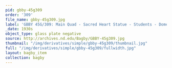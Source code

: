 ```yaml
---
pid: gbby-45g309
order: '309'
file_name: gbby-45g309.jpg
label: 'GBBY 45G/309: Main Quad - Sacred Heart Statue - Students - Dome - c1930s'
_date: 1930s
object_type: glass plate negative
source: http://archives.nd.edu/Bagby/GBBY-45g309.jpg
thumbnail: "/img/derivatives/simple/gbby-45g309/thumbnail.jpg"
full: "/img/derivatives/simple/gbby-45g309/fullwidth.jpg"
layout: bagby_item
collection: bagby
---
```

